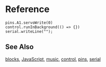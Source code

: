 # Reference

```namespaces
pins.A1.servoWrite(0)
control.runInBackground(() => {})
serial.writeLine("");
```

## See Also

[blocks](/blocks), [JavaScript](/javascript), [music](/reference/music), [control](/reference/control), [pins](/reference/pins), [serial](/reference/serial)
